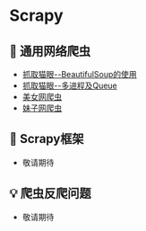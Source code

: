 Scrapy  
====

## :watermelon: 通用网络爬虫  
- [抓取猫眼--BeautifulSoup的使用](https://github.com/KissMyLady/Scrapy/blob/master/Note/p_maoyan.md)    
- [抓取猫眼--多进程及Queue](https://github.com/KissMyLady/Scrapy/blob/master/Note/p_maoyan_multi.md)    
- [美女网爬虫](https://github.com/KissMyLady/Scrapy/blob/master/Note/p_women.md)  
- [妹子网爬虫](#)   

## :wrench:  Scrapy框架  
- 敬请期待


## :bulb: 爬虫反爬问题
- 敬请期待

